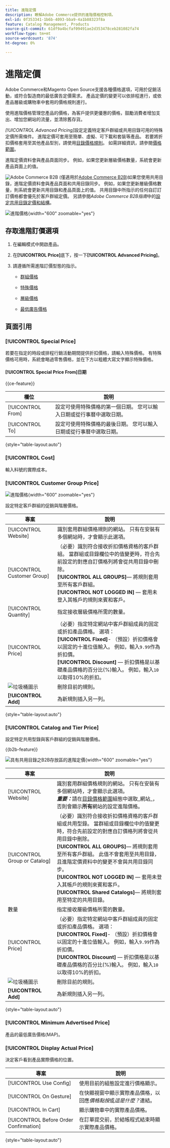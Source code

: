```yaml
---
title: 進階定價
description: 瞭解Adobe Commerce提供的進階價格控制項。
exl-id: 0f353341-1b6b-4093-bba9-4a1b88323f8a
feature: Catalog Management, Products
source-git-commit: 61df9a4bcfaf09491ae2d353478ceb281082fa74
workflow-type: tm+mt
source-wordcount: '874'
ht-degree: 0%

---
```


# 進階定價

Adobe Commerce和Magento Open Source支援各種價格選項，可用於促銷活動，或符合製造商的最低廣告定價需求。 產品定價的變更可以依排程進行，或依產品層級或購物車中套用的價格規則進行。

使用進階價格管理您產品的價格，為客戶提供更優惠的價格，鼓勵消費者增加支出、增加您網站的流量，並清除舊存貨。

_[!UICONTROL Advanced Pricing]_&#x200B;設定定義特定客戶群組或共用目錄可用的特殊定價所需條件。 進階定價可套用至簡單、虛擬、可下載和套裝等產品。 若要將折扣價格套用至其他產品型別，請使用[目錄價格規則](../merchandising-promotions/price-rules-catalog.md)。 如需詳細資訊，請參閱[價格範圍](catalog-price-scope.md)。

進階定價資料會與產品頁面同步。 例如，如果您更新層級價格數量，系統會更新產品頁面上的值。

![Adobe Commerce B2B](../assets/b2b.svg) (僅適用於[Adobe Commerce B2B](./b2b/../introduction.md))如果您使用共用目錄，進階定價資料會與產品頁面和共用目錄同步。 例如，如果您更新層級價格數量，則系統會更新共用目錄和產品頁面上的值。 共用目錄中所指示的任何自訂訂訂價格都會優先於客戶群組定價。 另請參閱&#x200B;_Adobe Commerce B2B指南_&#x200B;中的[設定共用目錄定價和結構](https://experienceleague.adobe.com/docs/commerce-admin/b2b/shared-catalogs/define/catalog-shared-pricing-structure.html)。

![進階價格](./assets/product-pricing-advanced-link.png){width="600" zoomable="yes"}

## 存取進階訂價選項

1. 在編輯模式中開啟產品。

1. 在&#x200B;**[!UICONTROL Price]**&#x200B;底下，按一下&#x200B;**[!UICONTROL Advanced Pricing]**。

1. 請遵循所需進階訂價型態的指示。

   - [群組價格](product-price-group.md)

   - [特殊價格](product-price-special.md)

   - [層級價格](product-price-tier.md)

   - [最低廣告價格](product-price-minimum-advertised.md)

## 頁面引用

### [!UICONTROL Special Price]

若要在指定的時段或排程行銷活動期間提供折扣價格，請輸入特殊價格。 有特殊價格可用時，系統會略過零售價格，並在下方以粗體大寫文字顯示特殊價格。

#### [!UICONTROL Special Price From]日期

{{ce-feature}}

| 欄位 | 說明 |
| ---- | ----------- |
| [!UICONTROL From] | 設定可使用特殊價格的第一個日期。 您可以輸入日期或從行事曆中選取日期。 |
| [!UICONTROL To] | 設定可使用特殊價格的最後日期。 您可以輸入日期或從行事曆中選取日期。 |

{style="table-layout:auto"}

### [!UICONTROL Cost]

輸入料號的實際成本。

### [!UICONTROL Customer Group Price]

![進階價格](./assets/product-pricing-advanced-group-price.png){width="600" zoomable="yes"}

設定特定客戶群組的促銷與階層價格。

| 專案 | 說明 |
| ---- | ----------- |
| [!UICONTROL Website] | 識別套用群組價格規則的網站。 只有在安裝有多個網站時，才會顯示此選項。 |
| [!UICONTROL Customer Group] | （必要）識別符合接收折扣價格資格的客戶群組。 當群組或目錄欄位中的值變更時，符合先前設定的對應自訂價格列將會從共用目錄中刪除。 <br/>**[!UICONTROL ALL GROUPS]**— 將規則套用至所有客戶群組。<br/>**[!UICONTROL NOT LOGGED IN]** — 套用未登入其帳戶的規則來賓和客戶。 |
| [!UICONTROL Quantity] | 指定接收層級價格所需的數量。 |
| [!UICONTROL Price] | （必要）指定特定網站中客戶群組成員的固定或折扣產品價格。 選項： <br/>**[!UICONTROL Fixed]**- （預設）折扣價格會以固定的十進位值輸入。 例如，輸入`9.99`作為折扣價。<br/>**[!UICONTROL Discount]** — 折扣價格是以基礎產品價格的百分比(%)輸入。 例如，輸入`10`以取得10%的折扣。 |
| ![垃圾桶圖示](../assets/icon-delete-trashcan-solid.png) | 刪除目前的規則。 |
| **[!UICONTROL Add]** | 為新規則插入另一列。 |

{style="table-layout:auto"}

### [!UICONTROL Catalog and Tier Price]

設定特定共用型錄與客戶群組的促銷與階層價格。

{{b2b-feature}}

![具有共用目錄之B2B存放區的進階定價](./assets/product-pricing-advanced.png){width="600" zoomable="yes"}

| 專案 | 說明 |
|----|-----------|
| [!UICONTROL Website] | 識別套用群組價格規則的網站。 只有在安裝有多個網站時，才會顯示此選項。 <br>**_重要：_**&#x200B;請在[目錄價格範圍](catalog-price-scope.md)組態中選取_網站&#x200B;_，否則會顯示&#x200B;**所有&#x200B;**&#x200B;網站的設定進階價格。 |
| [!UICONTROL Group or Catalog] | （必要）識別符合接收折扣價格資格的客戶群組或共用型錄。 當群組或目錄欄位中的值變更時，符合先前設定的對應自訂價格列將會從共用目錄中刪除。 <br/>**[!UICONTROL ALL GROUPS]**— 將規則套用至所有客戶群組。 此值不會套用至共用目錄，且進階定價資料中的變更不會與共用目錄同步。<br/>**[!UICONTROL NOT LOGGED IN]** — 套用未登入其帳戶的規則來賓和客戶。<br/>**[!UICONTROL Shared Catalogs]**— 將規則套用至特定的共用目錄。 |
| 數量 | 指定接收層級價格所需的數量。 |
| [!UICONTROL Price] | （必要）指定特定網站中客戶群組成員的固定或折扣產品價格。 選項： <br/>**[!UICONTROL Fixed]**- （預設）折扣價格會以固定的十進位值輸入。 例如，輸入`9.99`作為折扣價。<br/>**[!UICONTROL Discount]** — 折扣價格是以基礎產品價格的百分比(%)輸入。 例如，輸入`10`以取得10%的折扣。 |
| ![垃圾桶圖示](../assets/icon-delete-trashcan-solid.png) | 刪除目前的規則。 |
| **[!UICONTROL Add]** | 為新規則插入另一列。 |

{style="table-layout:auto"}

### [!UICONTROL Minimum Advertised Price]

產品的最低廣告價格(MAP)。

### [!UICONTROL Display Actual Price]

決定客戶看到產品實際價格的位置。

| 專案 | 說明 |
|----|-----------|
| [!UICONTROL Use Config] | 使用目前的組態設定進行價格顯示。 |
| [!UICONTROL On Gesture] | 在快顯視窗中顯示實際產品價格，以回應&#x200B;_價格點按_&#x200B;或&#x200B;_這是什麼？_&#x200B;連結。 |
| [!UICONTROL In Cart] | 顯示購物車中的實際產品價格。 |
| [!UICONTROL Before Order Confirmation] | 在訂單提交前，於結帳程式結束時顯示實際產品價格。 |

{style="table-layout:auto"}
